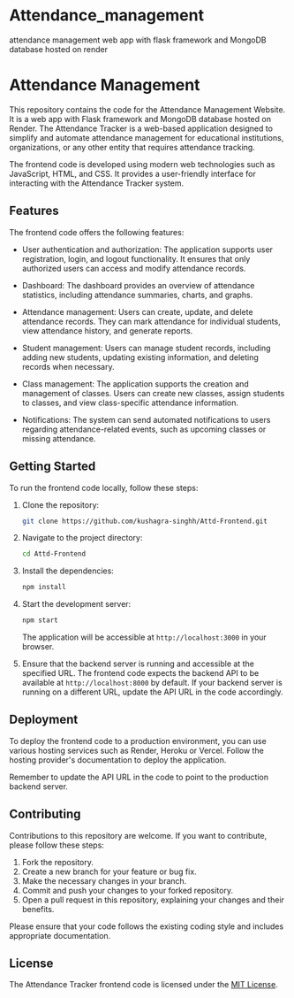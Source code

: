 # Attendance_management
attendance management web app with flask framework and MongoDB database hosted on render 


# Attendance Management

This repository contains the code for the Attendance Management Website. It is a web app with Flask framework and MongoDB database hosted on Render. The Attendance Tracker is a web-based application designed to simplify and automate attendance management for educational institutions, organizations, or any other entity that requires attendance tracking.

The frontend code is developed using modern web technologies such as JavaScript, HTML, and CSS. It provides a user-friendly interface for interacting with the Attendance Tracker system.

## Features

The frontend code offers the following features:

- User authentication and authorization: The application supports user registration, login, and logout functionality. It ensures that only authorized users can access and modify attendance records.

- Dashboard: The dashboard provides an overview of attendance statistics, including attendance summaries, charts, and graphs.

- Attendance management: Users can create, update, and delete attendance records. They can mark attendance for individual students, view attendance history, and generate reports.

- Student management: Users can manage student records, including adding new students, updating existing information, and deleting records when necessary.

- Class management: The application supports the creation and management of classes. Users can create new classes, assign students to classes, and view class-specific attendance information.

- Notifications: The system can send automated notifications to users regarding attendance-related events, such as upcoming classes or missing attendance.

## Getting Started

To run the frontend code locally, follow these steps:

1. Clone the repository:
   ```bash
   git clone https://github.com/kushagra-singhh/Attd-Frontend.git
   ```

2. Navigate to the project directory:
   ```bash
   cd Attd-Frontend
   ```

3. Install the dependencies:
   ```bash
   npm install
   ```

4. Start the development server:
   ```bash
   npm start
   ```

   The application will be accessible at `http://localhost:3000` in your browser.

5. Ensure that the backend server is running and accessible at the specified URL. The frontend code expects the backend API to be available at `http://localhost:8000` by default. If your backend server is running on a different URL, update the API URL in the code accordingly.

## Deployment

To deploy the frontend code to a production environment, you can use various hosting services such as Render, Heroku or Vercel. Follow the hosting provider's documentation to deploy the application.

Remember to update the API URL in the code to point to the production backend server.

## Contributing

Contributions to this repository are welcome. If you want to contribute, please follow these steps:

1. Fork the repository.
2. Create a new branch for your feature or bug fix.
3. Make the necessary changes in your branch.
4. Commit and push your changes to your forked repository.
5. Open a pull request in this repository, explaining your changes and their benefits.

Please ensure that your code follows the existing coding style and includes appropriate documentation.

## License

The Attendance Tracker frontend code is licensed under the [MIT License](LICENSE).
